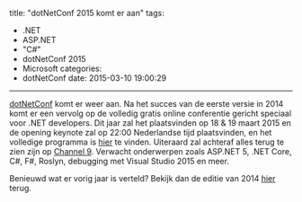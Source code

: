 title: "dotNetConf 2015 komt er aan"
tags:
  - .NET
  - ASP.NET
  - "C#"
  - dotNetConf 2015
  - Microsoft
categories:
  - dotNetConf
date: 2015-03-10 19:00:29
---

[dotNetConf](http://dotnetconf.net) komt er weer aan. Na het succes van de eerste versie in 2014 komt er een vervolg op de volledig gratis online conferentie gericht speciaal voor .NET developers.  Dit jaar zal het plaatsvinden op 18 & 19 maart 2015 en de opening keynote zal op 22:00 Nederlandse tijd plaatsvinden, en het volledige programma is [hier](http://www.dotnetconf.net/Agenda) te vinden. Uiteraard zal achteraf alles terug te zien zijn op [Channel 9](http://channel9.msdn.com). Verwacht onderwerpen zoals ASP.NET 5, .NET Core, C#, F#, Roslyn, debugging met Visual Studio 2015 en meer.

Benieuwd wat er vorig jaar is verteld? Bekijk dan de editie van 2014 [hier](http://archive.dotnetconf.net) terug.
